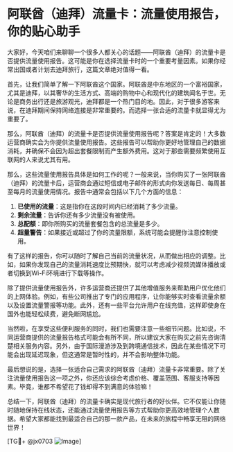 # 阿联酋（迪拜）流量卡：流量使用报告，你的贴心助手

大家好，今天咱们来聊聊一个很多人都关心的话题——阿联酋（迪拜）的流量卡是否提供流量使用报告。这可能是你在选择流量卡时的一个重要考量因素。如果你经常出国或者计划去迪拜旅行，这篇文章绝对值得一看。

首先，让我们简单了解一下阿联酋这个国家。阿联酋是中东地区的一个富裕国家，尤其是迪拜，以其奢华的生活方式、高端的购物中心和现代化的建筑闻名于世。无论是商务出行还是旅游观光，迪拜都是一个热门目的地。因此，对于很多游客来说，在迪拜期间保持网络连接是非常重要的。而选择一张合适的流量卡就显得尤为重要了。

那么，阿联酋（迪拜）的流量卡是否提供流量使用报告呢？答案是肯定的！大多数运营商确实会为你提供流量使用报告。这些报告可以帮助你更好地管理自己的数据消耗，并确保不会因为超出套餐限制而产生额外费用。这对于那些需要频繁使用互联网的人来说尤其有用。

那么，这些流量使用报告具体是如何工作的呢？一般来说，当你购买了一张阿联酋（迪拜）的流量卡后，运营商会通过短信或电子邮件的形式向你发送每日、每周甚至每月的流量使用情况。报告中通常会包括以下几个方面的信息：

1. **已使用的流量**：这是指你在这段时间内已经消耗了多少流量。
2. **剩余流量**：告诉你还有多少流量没有被使用。
3. **总配额**：即你所购买的流量套餐包含的总流量是多少。
4. **超量警告**：如果接近或超过了你的流量限额，系统可能会提醒你注意控制使用。

有了这样的报告，你可以随时了解自己当前的流量状况，从而做出相应的调整。比如，如果你发现自己的流量消耗速度比预期快，就可以考虑减少视频流媒体播放或者切换到Wi-Fi环境进行下载等操作。

除了提供流量使用报告外，许多运营商还提供了其他增值服务来帮助用户优化他们的上网体验。例如，有些公司推出了专门的应用程序，让你能够实时查看流量余额以及设置流量警报等功能。此外，还有一些平台允许用户在线充值，这样即使身在国外也能轻松续费，避免断网尴尬。

当然啦，在享受这些便利服务的同时，我们也需要注意一些细节问题。比如说，不同运营商提供的流量报告格式可能会有所不同，所以建议大家在购买之前先咨询清楚相关服务内容。另外，由于国际漫游涉及到跨境通信技术，因此在某些情况下可能会出现延迟现象，但这通常是暂时性的，并不会影响整体功能。

最后想说的是，选择一张适合自己需求的阿联酋（迪拜）流量卡非常重要。除了关注流量使用报告这一项之外，你还应该综合考虑价格、覆盖范围、客服支持等因素。毕竟，谁都不希望花了钱却得不到满意的体验嘛！

总结一下，阿联酋（迪拜）的流量卡确实是现代旅行者的好伙伴。它不仅能让你随时随地保持在线状态，还能通过流量使用报告等方式帮助你更高效地管理个人数据。希望大家都能找到最适合自己的那一款产品，在未来的旅程中畅享无阻的网络世界！

[TG💪+ @jx0703 ![Image](https://github.com/user-attachments/assets/dbca1d08-cadb-493c-b0ec-ad6f7a83f270)]